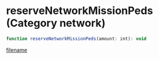 # reserveNetworkMissionPeds (Category network)

```js
function reserveNetworkMissionPeds(amount: int): void
```

[filename](reserveNetworkMissionPeds_m.md ':include')